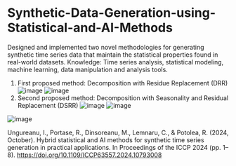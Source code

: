 # Synthetic-Data-Generation-using-Statistical-and-AI-Methods
Designed and implemented two novel methodologies for generating synthetic time series data that maintain the statistical properties found in real-world datasets. Knowledge: Time series analysis, statistical modeling, machine learning, data manipulation and analysis tools.
1. First proposed method: Decomposition with Residue Replacement (DRR)
![image](https://github.com/user-attachments/assets/3765c2eb-0c28-410e-8a37-da7609434f31)
![image](https://github.com/user-attachments/assets/a9921948-c599-4d45-bfaa-1f4035e0043b)
2. Second proposed method: Decomposition with Seasonality and Residual Replacement (DSRR)
![image](https://github.com/user-attachments/assets/57be49ca-bd68-4910-861d-308c9f3a464a)
![image](https://github.com/user-attachments/assets/f2e90d7a-314c-4910-92d3-252d965a333b)


![image](https://github.com/user-attachments/assets/afbaf958-5628-4cf5-8ee7-7c766d770842)

Ungureanu, I., Portase, R., Dinsoreanu, M., Lemnaru, C., & Potolea, R. (2024, October). Hybrid statistical and AI methods for synthetic time series generation in practical applications. In Proceedings of the ICCP 2024 (pp. 1–8). https://doi.org/10.1109/ICCP63557.2024.10793008
